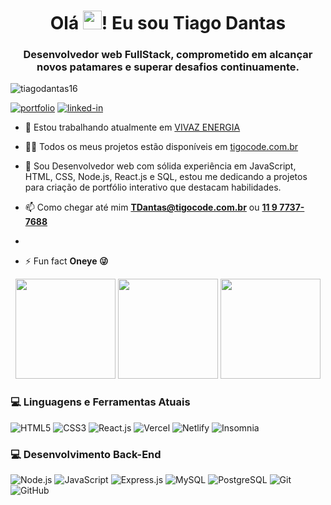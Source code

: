 <h1 align="center">Olá <img src="https://raw.githubusercontent.com/kaueMarques/kaueMarques/master/hi.gif" width="30px">! Eu sou Tiago Dantas</h1>
<h3 align="center">Desenvolvedor web FullStack, comprometido em alcançar novos patamares e superar desafios continuamente.</h3>
<p align="left"> <img src="https://img.shields.io/badge/Profile%20views-Tiago%20Dantas-blue" alt="tiagodantas16" /> </p>

[![portfolio](https://img.shields.io/badge/Portfolio-323330?style=for-the-badge&logo=Google-chrome&logoColor=F7DF1E)](https://github.com/tigocode)
[![linked-in](https://img.shields.io/badge/Linkedin-0077B5?style=for-the-badge&logo=LinkedIn&logoColor=white)](https://www.linkedin.com/in/tigo-code/)

- 🔭 Estou trabalhando atualmente em [VIVAZ ENERGIA](https://www.vivazenergia.com.br/)

- 👨‍💻 Todos os meus projetos estão disponíveis em [tigocode.com.br](https://github.com/tigocode)

- 💬 Sou Desenvolvedor web com sólida experiência em JavaScript, HTML, CSS, Node.js, React.js e SQL, estou me dedicando a projetos para criação de portfólio interativo que destacam habilidades.

- 📫 Como chegar até mim **TDantas@tigocode.com.br** ou **[11 9 7737-7688](https://wa.me/5511977377688)**
  
- 

- ⚡ Fun fact **Oneye 😜**

<div align="center">
  <img height="160em" src="https://github-readme-stats.vercel.app/api?username=tigocode&theme=dracula&show_icons=true&hide_border=false&count_private=false" >
  <img height="160em" src="https://github-readme-stats.vercel.app/api?user=tigocode&theme=dracula&hide_border=false" >
  <img height="160em" src="https://github-readme-stats.vercel.app/api/top-langs/?username=tigocode&theme=dracula&show_icons=true&hide_border=false&layout=compact" >
</div>

### :computer: Linguagens e Ferramentas Atuais
![HTML5](https://img.shields.io/badge/HTML5-E34F26?style=for-the-badge&logo=html5&logoColor=white)
![CSS3](https://img.shields.io/badge/CSS3-1572B6?style=for-the-badge&logo=css3&logoColor=white)
![React.js](https://img.shields.io/badge/React.js-61DAFB?style=for-the-badge&logo=react&logoColor=black)
![Vercel](https://img.shields.io/badge/Vercel-000?style=for-the-badge&logo=vercel)
![Netlify](https://img.shields.io/badge/Netlify-000?style=for-the-badge&logo=netlify)
![Insomnia](https://img.shields.io/badge/Insomnia-58B7F8?style=for-the-badge&logo=insomnia&logoColor=white)
  
### :computer: Desenvolvimento Back-End

![Node.js](https://img.shields.io/badge/Node.js-339933?style=for-the-badge&logo=nodedotjs&logoColor=white)
![JavaScript](https://img.shields.io/badge/JavaScript-000?style=for-the-badge&logo=javascript)
![Express.js](https://img.shields.io/badge/Express.js-000?style=for-the-badge&logo=express)
![MySQL](https://img.shields.io/badge/MySQL-00000F?style=for-the-badge&logo=mysql&logoColor=white)
![PostgreSQL](https://img.shields.io/badge/PostgreSQL-000?style=for-the-badge&logo=postgresql)
![Git](https://img.shields.io/badge/Git-000?style=for-the-badge&logo=git)
![GitHub](https://img.shields.io/badge/GitHub-000?style=for-the-badge&logo=github)
